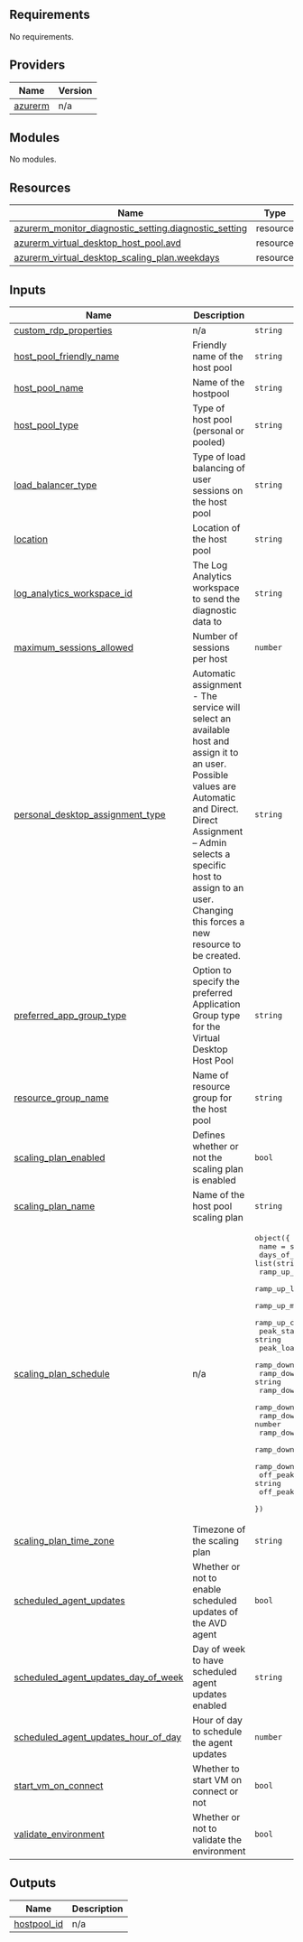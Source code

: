 <!-- BEGIN_TF_DOCS -->
## Requirements

No requirements.

## Providers

| Name | Version |
|------|---------|
| <a name="provider_azurerm"></a> [azurerm](#provider\_azurerm) | n/a |

## Modules

No modules.

## Resources

| Name | Type |
|------|------|
| [azurerm_monitor_diagnostic_setting.diagnostic_setting](https://registry.terraform.io/providers/hashicorp/azurerm/latest/docs/resources/monitor_diagnostic_setting) | resource |
| [azurerm_virtual_desktop_host_pool.avd](https://registry.terraform.io/providers/hashicorp/azurerm/latest/docs/resources/virtual_desktop_host_pool) | resource |
| [azurerm_virtual_desktop_scaling_plan.weekdays](https://registry.terraform.io/providers/hashicorp/azurerm/latest/docs/resources/virtual_desktop_scaling_plan) | resource |

## Inputs

| Name | Description | Type | Default | Required |
|------|-------------|------|---------|:--------:|
| <a name="input_custom_rdp_properties"></a> [custom\_rdp\_properties](#input\_custom\_rdp\_properties) | n/a | `string` | n/a | yes |
| <a name="input_host_pool_friendly_name"></a> [host\_pool\_friendly\_name](#input\_host\_pool\_friendly\_name) | Friendly name of the host pool | `string` | n/a | yes |
| <a name="input_host_pool_name"></a> [host\_pool\_name](#input\_host\_pool\_name) | Name of the hostpool | `string` | n/a | yes |
| <a name="input_host_pool_type"></a> [host\_pool\_type](#input\_host\_pool\_type) | Type of host pool (personal or pooled) | `string` | n/a | yes |
| <a name="input_load_balancer_type"></a> [load\_balancer\_type](#input\_load\_balancer\_type) | Type of load balancing of user sessions on the host pool | `string` | n/a | yes |
| <a name="input_location"></a> [location](#input\_location) | Location of the host pool | `string` | n/a | yes |
| <a name="input_log_analytics_workspace_id"></a> [log\_analytics\_workspace\_id](#input\_log\_analytics\_workspace\_id) | The Log Analytics workspace to send the diagnostic data to | `string` | n/a | yes |
| <a name="input_maximum_sessions_allowed"></a> [maximum\_sessions\_allowed](#input\_maximum\_sessions\_allowed) | Number of sessions per host | `number` | `1` | no |
| <a name="input_personal_desktop_assignment_type"></a> [personal\_desktop\_assignment\_type](#input\_personal\_desktop\_assignment\_type) | Automatic assignment - The service will select an available host and assign it to an user. Possible values are Automatic and Direct. Direct Assignment – Admin selects a specific host to assign to an user. Changing this forces a new resource to be created. | `string` | `null` | no |
| <a name="input_preferred_app_group_type"></a> [preferred\_app\_group\_type](#input\_preferred\_app\_group\_type) | Option to specify the preferred Application Group type for the Virtual Desktop Host Pool | `string` | `"Desktop"` | no |
| <a name="input_resource_group_name"></a> [resource\_group\_name](#input\_resource\_group\_name) | Name of resource group for the host pool | `string` | n/a | yes |
| <a name="input_scaling_plan_enabled"></a> [scaling\_plan\_enabled](#input\_scaling\_plan\_enabled) | Defines whether or not the scaling plan is enabled | `bool` | n/a | yes |
| <a name="input_scaling_plan_name"></a> [scaling\_plan\_name](#input\_scaling\_plan\_name) | Name of the host pool scaling plan | `string` | n/a | yes |
| <a name="input_scaling_plan_schedule"></a> [scaling\_plan\_schedule](#input\_scaling\_plan\_schedule) | n/a | <pre>object({<br/>    name                                 = string<br/>    days_of_week                         = list(string)<br/>    ramp_up_start_time                   = string<br/>    ramp_up_load_balancing_algorithm     = string<br/>    ramp_up_minimum_hosts_percent        = number<br/>    ramp_up_capacity_threshold_percent   = number<br/>    peak_start_time                      = string<br/>    peak_load_balancing_algorithm        = string<br/>    ramp_down_start_time                 = string<br/>    ramp_down_load_balancing_algorithm   = string<br/>    ramp_down_minimum_hosts_percent      = number<br/>    ramp_down_force_logoff_users         = bool<br/>    ramp_down_wait_time_minutes          = number<br/>    ramp_down_notification_message       = string<br/>    ramp_down_capacity_threshold_percent = number<br/>    ramp_down_stop_hosts_when            = string<br/>    off_peak_start_time                  = string<br/>    off_peak_load_balancing_algorithm    = string<br/>  })</pre> | n/a | yes |
| <a name="input_scaling_plan_time_zone"></a> [scaling\_plan\_time\_zone](#input\_scaling\_plan\_time\_zone) | Timezone of the scaling plan | `string` | n/a | yes |
| <a name="input_scheduled_agent_updates"></a> [scheduled\_agent\_updates](#input\_scheduled\_agent\_updates) | Whether or not to enable scheduled updates of the AVD agent | `bool` | `false` | no |
| <a name="input_scheduled_agent_updates_day_of_week"></a> [scheduled\_agent\_updates\_day\_of\_week](#input\_scheduled\_agent\_updates\_day\_of\_week) | Day of week to have scheduled agent updates enabled | `string` | `"Sunday"` | no |
| <a name="input_scheduled_agent_updates_hour_of_day"></a> [scheduled\_agent\_updates\_hour\_of\_day](#input\_scheduled\_agent\_updates\_hour\_of\_day) | Hour of day to schedule the agent updates | `number` | `0` | no |
| <a name="input_start_vm_on_connect"></a> [start\_vm\_on\_connect](#input\_start\_vm\_on\_connect) | Whether to start VM on connect or not | `bool` | `false` | no |
| <a name="input_validate_environment"></a> [validate\_environment](#input\_validate\_environment) | Whether or not to validate the environment | `bool` | `false` | no |

## Outputs

| Name | Description |
|------|-------------|
| <a name="output_hostpool_id"></a> [hostpool\_id](#output\_hostpool\_id) | n/a |
<!-- END_TF_DOCS -->
